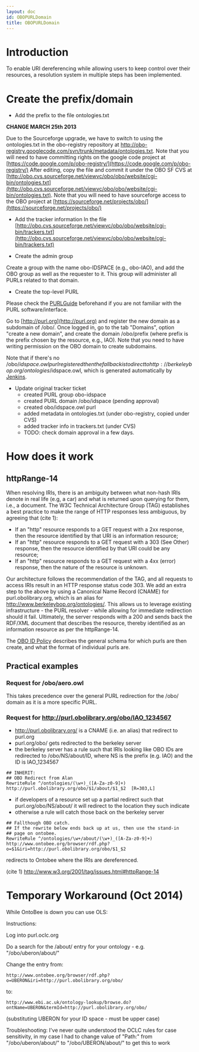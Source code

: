 ```yaml
---
layout: doc
id: OBOPURLDomain
title: OBOPURLDomain
---
```


# Introduction #

To enable URI dereferencing while allowing users to keep control over their resources, a resolution system in multiple steps has been implemented.

# Create the prefix/domain #

  * Add the prefix to the file ontologies.txt

**CHANGE MARCH 25th 2013**

Due to the Sourceforge upgrade, we have to switch to using the ontologies.txt in the obo-registry repository at http://obo-registry.googlecode.com/svn/trunk/metadata/ontologies.txt. Note that you will need to have committing rights on the google code project at [https://code.google.com/p/obo-registry/](https://code.google.com/p/obo-registry/)
After editing, copy the file and commit it under the OBO SF CVS at [http://obo.cvs.sourceforge.net/viewvc/obo/obo/website/cgi-bin/ontologies.txt](http://obo.cvs.sourceforge.net/viewvc/obo/obo/website/cgi-bin/ontologies.txt). Note that you will need to have sourceforge access to the OBO project at [https://sourceforge.net/projects/obo/](https://sourceforge.net/projects/obo/)

  * Add the tracker information
In the file [http://obo.cvs.sourceforge.net/viewvc/obo/obo/website/cgi-bin/trackers.txt](http://obo.cvs.sourceforge.net/viewvc/obo/obo/website/cgi-bin/trackers.txt)

  * Create the admin group

Create a group with the name obo-IDSPACE (e.g., obo-IAO), and add the OBO group as well as the requester to it. This group will administer all PURLs related to that domain.

  * Create the top-level PURL

Please check the [PURLGuide](/docs/PURLGuide.html) beforehand if you are not familiar with the PURL software/interface.

Go to [http://purl.org](http://purl.org) and register the new domain as a subdomain of /obo/. Once logged in, go to the tab "Domains", option "create a new domain", and create the domain /obo/prefix (where prefix is the prefix chosen by the resource, e.g., IAO). Note that you need to have writing permission on the OBO domain to create subdomains.

Note that if there's no /obo/$idspace.owl purl registered then the fallback is to direct to http://berkeleybop.org/ontologies/$idspace.owl, which is generated automatically by [Jenkins](http://www.obofoundry.org/wiki/index.php/Jenkins).

  * Update original tracker ticket
    * created PURL group obo-idspace
    * created PURL domain /obo/idspace (pending approval)
    * created obo/idspace.owl purl
    * added metadata in ontologies.txt (under obo-registry, copied under CVS)
    * added tracker info in trackers.txt (under CVS)
    * TODO: check domain approval in a few days.


# How does it work #
## httpRange-14 ##

When resolving IRIs, there is an ambiguity between what non-hash IRIs denote in real life (e.g, a car) and what is returned upon querying for them, i.e., a document. The W3C Technical Architecture Group (TAG) establishes a best practice to make the range of HTTP responses less ambiguous, by agreeing that (cite 1):
  * If an "http" resource responds to a GET request with a 2xx response, then the resource identified by that URI is an information resource;
  * If an "http" resource responds to a GET request with a 303 (See Other) response, then the resource identified by that URI could be any resource;
  * If an "http" resource responds to a GET request with a 4xx (error) response, then the nature of the resource is unknown.

Our architecture follows the recommendation of the TAG, and all requests to access IRIs result in an HTTP response status code 303. We add an extra step to the above by using a Canonical Name Record (CNAME)  for purl.obolibrary.org, which is an alias for http://www.berkeleybop.org/ontologies/. This allows us to leverage existing infrastructure - the PURL resolver - while allowing for immediate redirection should it fail.
Ultimately, the server responds with a 200 and sends back the RDF/XML document that describes the resource, thereby identified as an information resource as per the httpRange-14.

The [OBO ID Policy](https://obofoundry.org/id_policy.shtml) describes the general schema for which purls are then create, and what the format of individual purls are.

## Practical examples ##

### Request for /obo/aero.owl ###
This takes precedence over the general PURL redirection for the /obo/ domain as it is a more specific PURL.

### Request for http://purl.obolibrary.org/obo/IAO_1234567 ###
  * http://purl.obolibrary.org/ is a CNAME (i.e. an alias) that redirect to purl.org
  * purl.org/obo/ gets redirected to the berkeley server
  * the berkeley server has a rule such that IRIs looking like OBO IDs are redirected to /obo/NS/about/ID, where NS is the prefix (e.g. IAO) and the ID is IAO\_1234567

```
## INHERIT:
## OBO Redirect from Alan
RewriteRule ^/ontologies/(\w+)_([A-Za-z0-9]+) 
http://purl.obolibrary.org/obo/$1/about/$1_$2  [R=303,L]
```

  * if developers of a resource set up a partial redirect such that purl.org/obo/NS/about/ it will redirect to the location they such indicate
  * otherwise a rule will catch those back on the berkeley server

```
## Fallthough OBO catch.
## If the rewrite below ends back up at us, then use the stand-in
## page on ontobee.
RewriteRule ^/ontologies/\w+/about/(\w+)_([A-Za-z0-9]+) 
http://www.ontobee.org/browser/rdf.php?o=$1&iri=http://purl.obolibrary.org/obo/$1_$2
```
redirects to Ontobee where the IRIs are dereferenced.


(cite 1) http://www.w3.org/2001/tag/issues.html#httpRange-14

# Temporary Workaround (Oct 2014) #

While OntoBee is down you can use OLS:

Instructions:

Log into purl.oclc.org

Do a search for the /about/ entry for your ontology - e.g. "/obo/uberon/about/"

Change the entry from:
```
http://www.ontobee.org/browser/rdf.php?o=UBERON&iri=http://purl.obolibrary.org/obo/
```
to:
```
http://www.ebi.ac.uk/ontology-lookup/browse.do?ontName=UBERON&termId=http://purl.obolibrary.org/obo/
```
(substituting UBERON for your ID space - must be upper case)

Troubleshooting: I've never quite understood the OCLC rules for case sensitivity, in my case I had to change value of "Path:" from "/obo/uberon/about/" to "/obo/UBERON/about/" to get this to work
